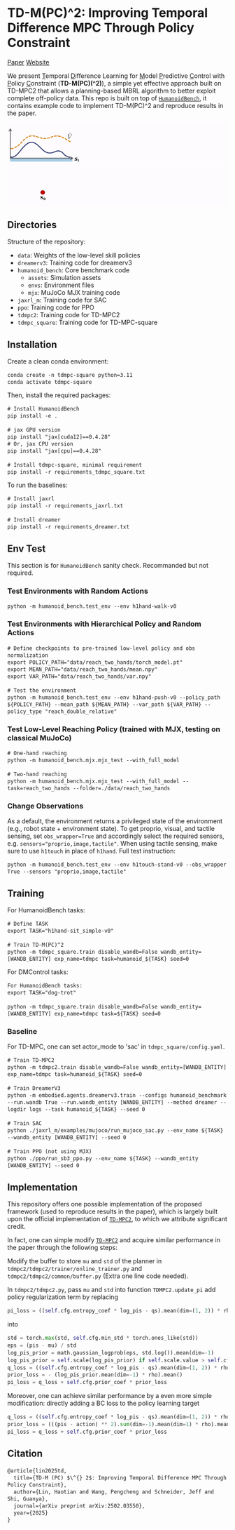 # TD-M(PC)^2: Improving Temporal Difference MPC Through Policy Constraint

[Paper](https://arxiv.org/abs/2502.03550) [Website](https://darthutopian.github.io/tdmpc_square/)

We present <u>T</u>emporal <u>D</u>ifference Learning for <u>M</u>odel <u>P</u>redictive <u>C</u>ontrol with <u>P</u>olicy <u>C</u>onstraint (<strong>TD-M(PC)\(^2\)</strong>), a simple yet effective approach built on TD-MPC2 that allows a planning-based MBRL algorithm to better exploit complete off-policy data. This repo is built on top of <a href="https://humanoid-bench.github.io" target="_blank"><code>HumanoidBench</code></a>, it contains example code to implement TD-M(PC)^2 and reproduce results in the paper.

![image](demo.gif)

## Directories
Structure of the repository:
* `data`: Weights of the low-level skill policies
* `dreamerv3`: Training code for dreamerv3
* `humanoid_bench`: Core benchmark code
    * `assets`: Simulation assets
    * `envs`: Environment files
    * `mjx`: MuJoCo MJX training code
* `jaxrl_m`: Training code for SAC
* `ppo`: Training code for PPO
* `tdmpc2`: Training code for TD-MPC2
* `tdmpc_square`: Training code for TD-MPC-square

## Installation
Create a clean conda environment:
```
conda create -n tdmpc-square python=3.11
conda activate tdmpc-square
```

Then, install the required packages:
```
# Install HumanoidBench
pip install -e .

# jax GPU version
pip install "jax[cuda12]==0.4.28"
# Or, jax CPU version
pip install "jax[cpu]==0.4.28"

# Install tdmpc-square, minimal requirement
pip install -r requirements_tdmpc_square.txt
```

To run the baselines:
```
# Install jaxrl
pip install -r requirements_jaxrl.txt

# Install dreamer
pip install -r requirements_dreamer.txt
```

## Env Test
This section is for `HumanoidBench` sanity check. Recommanded but not required.

### Test Environments with Random Actions
```
python -m humanoid_bench.test_env --env h1hand-walk-v0
```

### Test Environments with Hierarchical Policy and Random Actions
```
# Define checkpoints to pre-trained low-level policy and obs normalization
export POLICY_PATH="data/reach_two_hands/torch_model.pt"
export MEAN_PATH="data/reach_two_hands/mean.npy"
export VAR_PATH="data/reach_two_hands/var.npy"

# Test the environment
python -m humanoid_bench.test_env --env h1hand-push-v0 --policy_path ${POLICY_PATH} --mean_path ${MEAN_PATH} --var_path ${VAR_PATH} --policy_type "reach_double_relative"
```

### Test Low-Level Reaching Policy (trained with MJX, testing on classical MuJoCo)
```
# One-hand reaching
python -m humanoid_bench.mjx.mjx_test --with_full_model 

# Two-hand reaching
python -m humanoid_bench.mjx.mjx_test --with_full_model --task=reach_two_hands --folder=./data/reach_two_hands
```

### Change Observations
As a default, the environment returns a privileged state of the environment (e.g., robot state + environment state). To get proprio, visual, and tactile sensing, set `obs_wrapper=True` and accordingly select the required sensors, e.g. `sensors="proprio,image,tactile"`. When using tactile sensing, make sure to use `h1touch` in place of `h1hand`.
Full test instruction:
```
python -m humanoid_bench.test_env --env h1touch-stand-v0 --obs_wrapper True --sensors "proprio,image,tactile"
```


## Training
For HumanoidBench tasks:
```
# Define TASK
export TASK="h1hand-sit_simple-v0"

# Train TD-M(PC)^2
python -m tdmpc_square.train disable_wandb=False wandb_entity=[WANDB_ENTITY] exp_name=tdmpc task=humanoid_${TASK} seed=0
```
For DMControl tasks:
```
For HumanoidBench tasks:
export TASK="dog-trot"

python -m tdmpc_square.train disable_wandb=False wandb_entity=[WANDB_ENTITY] exp_name=tdmpc task=${TASK} seed=0
```


### Baseline 

For TD-MPC, one can set actor_mode to 'sac' in `tdmpc_square/config.yaml`.
```
# Train TD-MPC2
python -m tdmpc2.train disable_wandb=False wandb_entity=[WANDB_ENTITY] exp_name=tdmpc task=humanoid_${TASK} seed=0

# Train DreamerV3
python -m embodied.agents.dreamerv3.train --configs humanoid_benchmark --run.wandb True --run.wandb_entity [WANDB_ENTITY] --method dreamer --logdir logs --task humanoid_${TASK} --seed 0

# Train SAC
python ./jaxrl_m/examples/mujoco/run_mujoco_sac.py --env_name ${TASK} --wandb_entity [WANDB_ENTITY] --seed 0

# Train PPO (not using MJX)
python ./ppo/run_sb3_ppo.py --env_name ${TASK} --wandb_entity [WANDB_ENTITY] --seed 0
```

## Implementation
This repository offers one possible implementation of the proposed framework (used to reproduce results in the paper), which is largely built upon the official implementation of <a href="https://github.com/nicklashansen/tdmpc2" target="_blank"><code>TD-MPC2</code></a>, to which we attribute significant credit. 

In fact, one can simple modify <a href="https://github.com/nicklashansen/tdmpc2" target="_blank"><code>TD-MPC2</code></a> and acquire similar performance in the paper through the following steps:  

Modify the buffer to store `mu` and `std` of the planner in `tdmpc2/tdmpc2/trainer/online_trainer.py` and `tdmpc2/tdmpc2/common/buffer.py` (Extra one line code needed). 

In `tdmpc2/tdmpc2.py`, pass `mu` and `std` into function `TDMPC2.update_pi` add policy regularization term by replacing
```python
pi_loss = ((self.cfg.entropy_coef * log_pis - qs).mean(dim=(1, 2)) * rho).mean()
```
into
```python
std = torch.max(std, self.cfg.min_std * torch.ones_like(std))
eps = (pis - mu) / std
log_pis_prior = math.gaussian_logprob(eps, std.log()).mean(dim=-1)
log_pis_prior = self.scale(log_pis_prior) if self.scale.value > self.cfg.scale_threshold else torch.zeros_like(log_pis_prior)
q_loss = ((self.cfg.entropy_coef * log_pis - qs).mean(dim=(1, 2)) * rho).mean()
prior_loss = - (log_pis_prior.mean(dim=-1) * rho).mean()
pi_loss = q_loss + self.cfg.prior_coef * prior_loss
```
Moreover, one can achieve similar performance by a even more simple modification:
directly adding a BC loss to the policy learning target
```python
q_loss = ((self.cfg.entropy_coef * log_pis - qs).mean(dim=(1, 2)) * rho).mean()
prior_loss = (((pis - action) ** 2).sum(dim=-1).mean(dim=1) * rho).mean()
pi_loss = q_loss + self.cfg.prior_coef * prior_loss
```


## Citation
```
@article{lin2025td,
  title={TD-M (PC) $\^{} 2$: Improving Temporal Difference MPC Through Policy Constraint},
  author={Lin, Haotian and Wang, Pengcheng and Schneider, Jeff and Shi, Guanya},
  journal={arXiv preprint arXiv:2502.03550},
  year={2025}
}
```